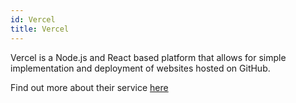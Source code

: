 ```yaml
---
id: Vercel
title: Vercel
---
```


Vercel is a Node.js and React based platform that allows for simple implementation and deployment of websites hosted on GitHub.

Find out more about their service [here](https://vercel.com/)
